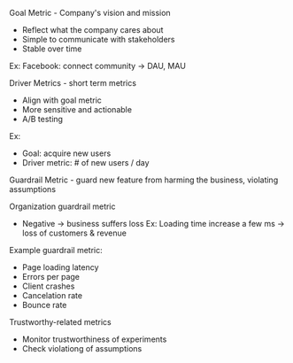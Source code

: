 Goal Metric - Company's vision and mission
* Reflect what the company cares about
* Simple to communicate with stakeholders
* Stable over time

Ex: Facebook: connect community -> DAU, MAU

Driver Metrics - short term metrics
* Align with goal metric
* More sensitive and actionable
* A/B testing

Ex: 
* Goal: acquire new users
* Driver metric: # of new users / day

Guardrail Metric - guard new feature from harming the business, violating assumptions

Organization guardrail metric
* Negative -> business suffers loss
Ex: Loading time increase a few ms -> loss of customers & revenue

Example guardrail metric: 
* Page loading latency
* Errors per page
* Client crashes
* Cancelation rate
* Bounce rate

Trustworthy-related metrics
* Monitor trustworthiness of experiments
* Check violationg of assumptions